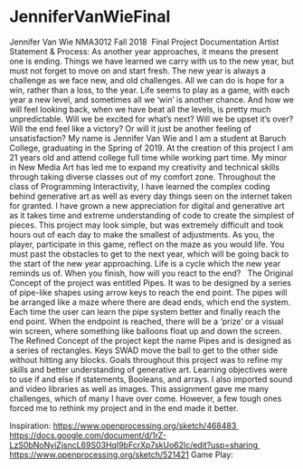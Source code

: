 # JenniferVanWieFinal
Jennifer Van Wie NMA3012 Fall 2018  Final Project Documentation
Artist Statement & Process:
	As another year approaches, it means the present one is ending. Things we have learned we carry with us to the new year, but must not forget to move on and start fresh. The new year is always a challenge as we face new, and old challenges. All we can do is hope for a win, rather than a loss, to the year. Life seems to play as a game, with each year a new level, and sometimes all we ‘win’ is another chance. And how we will feel looking back, when we have beat all the levels, is pretty much unpredictable. Will we be excited for what’s next? Will we be upset it’s over? Will the end feel like a victory? Or will it just be another feeling of unsatisfaction?
	My name is Jennifer Van Wie and I am a student at Baruch College, graduating in the Spring of 2019. At the creation of this project I am 21 years old and attend college full time while working part time. My minor in New Media Art has led me to expand my creativity and technical skills through taking diverse classes out of my comfort zone. Throughout the class of Programming Interactivity, I have learned the complex coding behind generative art as well as every day things seen on the internet taken for granted. I have grown a new appreciation for digital and generative art as it takes time and extreme understanding of code to create the simplest of pieces. This project may look simple, but was extremely difficult and took hours out of each day to make the smallest of adjustments. 
	As you, the player, participate in this game, reflect on the maze as you would life. You must past the obstacles to get to the next year, which will be going back to the start of the new year approaching. Life is a cycle which the new year reminds us of. When you finish, how will you react to the end?
 	The Original Concept of the project was entitled Pipes. It was to be designed by a series of pipe-like shapes using arrow keys to reach the end point. The pipes will be arranged like a maze where there are dead ends, which end the system. Each time the user can learn the pipe system better and finally reach the end point. When the endpoint is reached, there will be a ‘prize’ or a visual win screen, where something like balloons float up and down the screen. The Refined Concept of the project kept the name Pipes and is designed as a series of rectangles. Keys SWAD move the ball to get to the other side without hitting any blocks. 
	Goals throughout this project was to refine my skills and better understanding of generative art. Learning objectives were to use if and else if statements, Booleans, and arrays. I also imported sound and video libraries as well as images. This assignment gave me many challenges, which of many I have over come. However, a few tough ones forced me to rethink my project and in the end made it better. 

Inspiration:
https://www.openprocessing.org/sketch/468483 https://docs.google.com/document/d/1rZ-LzS0bNoNyiZjsncL69S03HqI9bFcrXp7skUo62lc/edit?usp=sharing https://www.openprocessing.org/sketch/521421
Game Play:









